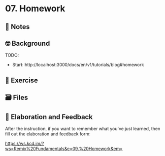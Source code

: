 # 07. Homework

## 📝 Notes

## 🤓 Background

TODO:

- Start: http://localhost:3000/docs/en/v1/tutorials/blog#homework

## 💪 Exercise

## 🗃 Files

## 🦉 Elaboration and Feedback

After the instruction, if you want to remember what you've just learned, then
fill out the elaboration and feedback form:

https://ws.kcd.im/?ws=Remix%20Fundamentals&e=09.%20Homework&em=
